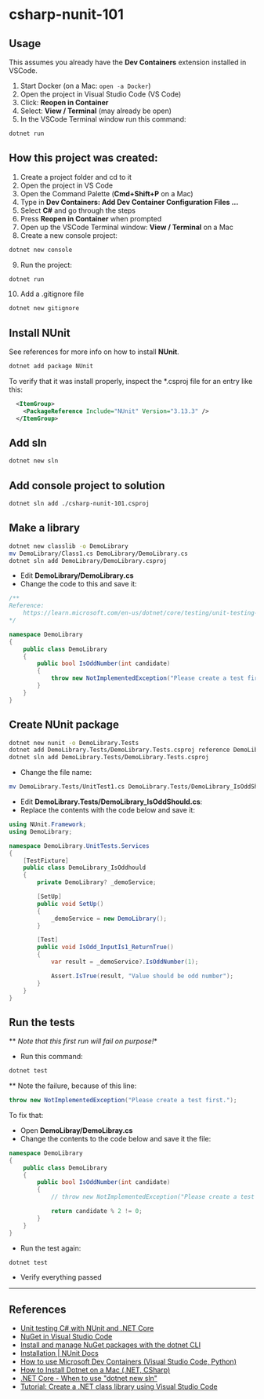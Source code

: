 csharp-nunit-101
==

## Usage

This assumes you already have the **Dev Containers** extension installed in VSCode.

1. Start Docker (on a Mac: `open -a Docker`)
2. Open the project in Visual Studio Code (VS Code)
3. Click: **Reopen in Container**
4. Select: **View / Terminal** (may already be open)
5. In the VSCode Terminal window run this command:
```sh
dotnet run
```

## How this project was created:

1. Create a project folder and cd to it
2. Open the project in VS Code
3. Open the Command Palette (**Cmd+Shift+P** on a Mac)
4. Type in **Dev Containers: Add Dev Container Configuration Files ...**
5. Select **C#** and go through the steps
6. Press **Reopen in Container** when prompted
7. Open up the VSCode Terminal window:  **View / Terminal** on a Mac
8. Create a new console project:
```sh
dotnet new console
```
9. Run the project:
```sh
dotnet run
```
10. Add a .gitignore file
```sh
dotnet new gitignore
```

## Install NUnit

See references for more info on how to install **NUnit**.

```sh
dotnet add package NUnit
```

To verify that it was install properly, inspect the *.csproj file for an entry like this:

```xml
  <ItemGroup>
    <PackageReference Include="NUnit" Version="3.13.3" />
  </ItemGroup>
```

## Add sln

```sh
dotnet new sln
```

## Add console project to solution

```sh
dotnet sln add ./csharp-nunit-101.csproj
```

## Make a library

```sh
dotnet new classlib -o DemoLibrary
mv DemoLibrary/Class1.cs DemoLibrary/DemoLibrary.cs
dotnet sln add DemoLibrary/DemoLibrary.csproj
```

* Edit **DemoLibrary/DemoLibrary.cs**
* Change the code to this and save it:
```cs
/**
Reference: 
    https://learn.microsoft.com/en-us/dotnet/core/testing/unit-testing-with-nunit
*/

namespace DemoLibrary
{
    public class DemoLibrary
    {
        public bool IsOddNumber(int candidate)
        {
            throw new NotImplementedException("Please create a test first.");
        }
    }
}
```

## Create NUnit package

```sh
dotnet new nunit -o DemoLibrary.Tests
dotnet add DemoLibrary.Tests/DemoLibrary.Tests.csproj reference DemoLibrary/DemoLibrary.csproj
dotnet sln add DemoLibrary.Tests/DemoLibrary.Tests.csproj
```
* Change the file name:
```sh
mv DemoLibrary.Tests/UnitTest1.cs DemoLibrary.Tests/DemoLibrary_IsOddShould.cs
```
* Edit **DemoLibrary.Tests/DemoLibrary_IsOddShould.cs**:
* Replace the contents with the code below and save it:
```cs
using NUnit.Framework;
using DemoLibrary;

namespace DemoLibrary.UnitTests.Services
{
    [TestFixture]
    public class DemoLibrary_IsOddhould
    {
        private DemoLibrary? _demoService;

        [SetUp]
        public void SetUp()
        {
            _demoService = new DemoLibrary();
        }

        [Test]
        public void IsOdd_InputIs1_ReturnTrue()
        {
            var result = _demoService?.IsOddNumber(1);

            Assert.IsTrue(result, "Value should be odd number");
        }
    }
}
```

## Run the tests

** *Note that this first run will fail on purpose!**

* Run this command:

```sh
dotnet test
```

** Note the failure, because of this line:

```cs
throw new NotImplementedException("Please create a test first.");
```

To fix that:
* Open **DemoLibray/DemoLibray.cs**
* Change the contents to the code below and save it the file:
```cs
namespace DemoLibrary
{
    public class DemoLibrary
    {
        public bool IsOddNumber(int candidate)
        {
            // throw new NotImplementedException("Please create a test first.");

            return candidate % 2 != 0;
        }
    }
}
```
* Run the test again:
```sh
dotnet test
```
* Verify everything passed

* * *

## References

* [Unit testing C# with NUnit and .NET Core](https://learn.microsoft.com/en-us/dotnet/core/testing/unit-testing-with-nunit)
* [NuGet in Visual Studio Code](https://code.visualstudio.com/docs/csharp/package-management)
* [Install and manage NuGet packages with the dotnet CLI](https://learn.microsoft.com/en-us/nuget/consume-packages/install-use-packages-dotnet-cli)
* [Installation | NUnit Docs ](https://docs.nunit.org/articles/nunit/getting-started/installation.html)
* [How to use Microsoft Dev Containers (Visual Studio Code, Python)](https://scriptable.com/how-to-use-microsoft-dev-containers-python/)
* [How to Install Dotnet on a Mac (.NET, CSharp)](https://scriptable.com/how-to-install-dotnet-on-a-mac/)
* [.NET Core - When to use "dotnet new sln"](https://stackoverflow.com/questions/42730877/net-core-when-to-use-dotnet-new-sln)
* [Tutorial: Create a .NET class library using Visual Studio Code](https://learn.microsoft.com/en-us/dotnet/core/tutorials/library-with-visual-studio-code?pivots=dotnet-7-0)

